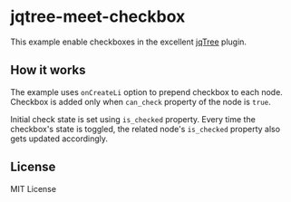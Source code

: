 # jqtree-meet-checkbox

This example enable checkboxes in the excellent <a href="https://mbraak.github.io/jqTree/">jqTree</a> plugin.

## How it works
The example uses `onCreateLi` option to prepend checkbox to each node. 
Checkbox is added only when `can_check` property of the node is `true`.

Initial check state is set using `is_checked` property. 
Every time the checkbox's state is toggled, the related node's `is_checked` property also gets updated accordingly.

## License
MIT License

